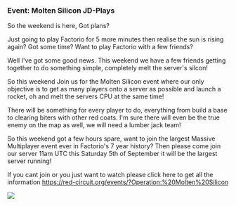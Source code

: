 ### Event: Molten Silicon <author>JD-Plays</author>

So the weekend is here, Got plans?

 Just going to play Factorio for 5 more minutes then realise the sun is rising again?
Got some time? Want to play Factorio with a few friends?

Well I've got some good news. This weekend we have a few friends getting together to do something simple, completely melt the server's silcon!

So this weekend Join us for the Molten Silicon event where our only objective is to get as many players onto a server as possible and launch a rocket, oh and melt the servers CPU at the same time!

There will be something for every player to do, everything from build a base to clearing biters with other red coats. I'm sure there will even be the true enemy on the map as well, we will need a lumber jack team!

So this weekend got a few hours spare, want to join the largest Massive Multiplayer event ever in Factorio's 7 year history?
Then please come join our server 11am UTC this Saturday 5th of September it will be the largest server running!

If you cant join or you just want to watch please click here to get all the information https://red-circuit.org/events/?Operation:%20Molten%20Silicon

![](https://i.imgur.com/EVLaZru.png)